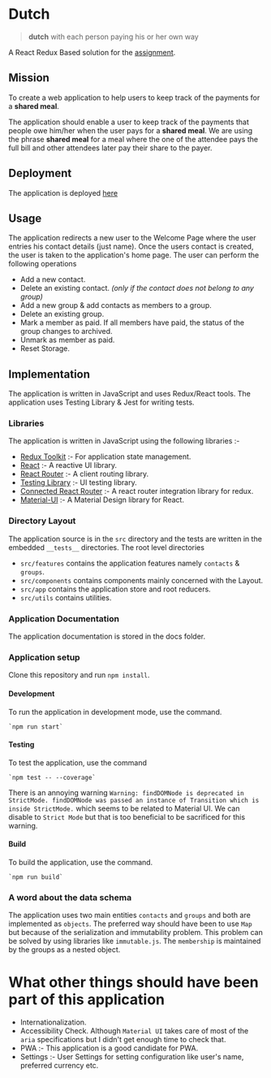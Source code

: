 # Dutch
>  **dutch** with each person paying his or her own way

A React Redux Based solution for the [assignment](https://github.com/vacuumlabs-interviews/3rd-round-Taha-Siddiqi/docs/Assignment.pdf). 

## Mission
To create a web application to help users to keep track of the payments for a **shared meal**. 

The application should enable a user to keep track of the payments that people owe him/her when the user pays for a **shared meal**. We are using the phrase **shared meal** for a meal where the one of the attendee pays the full bill and other attendees later pay their share to the payer. 

## Deployment
The application is deployed [here](https://laughing-dubinsky-6072c0.netlify.app)

## Usage
The application redirects a new user to the Welcome Page where the user entries his contact details (just name). Once the users contact is created, the user is taken to the application's home page. The user can perform the following operations

- Add a new contact.
- Delete an existing contact. *(only if the contact does not belong to any group)*
- Add a new group & add contacts as members to a group.
- Delete an existing group.
- Mark a member as paid. If all members have paid, the status of the group changes to archived.
- Unmark as member as paid. 
- Reset Storage.

## Implementation
The application is written in JavaScript and uses Redux/React tools. The application uses Testing Library  & Jest for writing tests.

### Libraries
The application is written in JavaScript using the following libraries :-

- [Redux Toolkit](https://redux-toolkit.js.org) :- For application state management.
- [React](https://reactjs.org) :- A reactive UI library.
- [React Router](https://reactrouter.com) :- A client routing library.
- [Testing Library](https://testing-library.com) :- UI testing library.
- [Connected React Router](https://github.com/supasate/connected-react-router) :- A react router integration library for redux.
- [Material-UI](https://material-ui.com) :- A Material Design library for React.

### Directory Layout
The application source is in the `src` directory and the tests are written in the embedded `__tests__` directories. The root level directories 

- `src/features` contains the application features namely `contacts` & `groups`.
- `src/components` contains components mainly concerned with the Layout.
- `src/app` contains the application store and root reducers.
- `src/utils` contains utilities.

### Application Documentation
The application documentation is stored in the docs folder.

### Application setup
Clone this repository and run `npm install`.

#### Development
To run the application in development mode, use the command.

	`npm run start`

#### Testing
To test the application, use the command

	`npm test -- --coverage`


There is an annoying warning `Warning: findDOMNode is deprecated in StrictMode. findDOMNode was passed an instance of Transition which is inside StrictMode.` which seems to be related to Material UI. We can disable to `Strict Mode` but that is too beneficial to be sacrificed for this warning.


#### Build
To build the application, use the command. 

	`npm run build`

### A word about the data schema
The application uses two main entities `contacts` and `groups` and both are implemented as `objects`. The preferred way should have been to use `Map` but because of the serialization and immutability problem. This problem can be solved by using libraries like `immutable.js`. The `membership` is maintained by the groups as a nested object. 


# What other things should have been part of this application

- Internationalization.
- Accessibility Check. Although `Material UI` takes care of most of the `aria` specifications but I didn't get enough time to check that.
- PWA :- This application is a good candidate for PWA.
- Settings :- User Settings for setting configuration like user's name, preferred currency etc.

